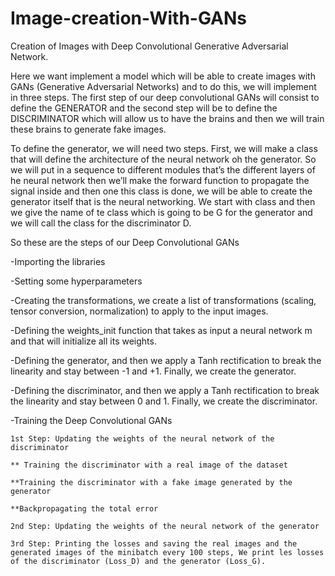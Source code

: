 # Image-creation-With-GANs
Creation of Images with Deep Convolutional Generative Adversarial Network.

Here we want implement a model which will be able to create images with GANs (Generative Adversarial Networks) and to do this, we will implement in three steps.
The first step of our deep convolutional GANs will consist to define the GENERATOR and the second step will be to define the DISCRIMINATOR which will allow us to have the brains and then we will train these brains to generate fake images. 

To define the generator, we will need two steps. First, we will make a class that will define the architecture of the neural network oh the generator. So we will put in a sequence to different modules that’s the different layers of he neural network then we’ll make the forward function to propagate the signal inside and then one this class is done, we will be able to create the generator itself that is the neural networking. We start with class and then we give the name of te class which is going to be G for the generator and we will call the class for the discriminator D. 

So these are the steps of our Deep Convolutional GANs

-Importing the libraries

-Setting some hyperparameters

-Creating the transformations, we create a list of transformations (scaling, tensor conversion, normalization) to apply to the input images.

-Defining the weights_init function that takes as input a neural network m and that will initialize all its weights.

-Defining the generator, and then we apply a Tanh rectification to break the linearity and stay between -1 and +1. Finally, we create the generator.	

-Defining the discriminator, and then we apply a Tanh rectification to break the linearity and stay between 0 and 1. Finally, we create the discriminator.

-Training the Deep Convolutional GANs
	
	1st Step: Updating the weights of the neural network of the discriminator

	** Training the discriminator with a real image of the dataset

	**Training the discriminator with a fake image generated by the generator

	**Backpropagating the total error

	2nd Step: Updating the weights of the neural network of the generator

	3rd Step: Printing the losses and saving the real images and the generated images of the minibatch every 100 steps, We print les losses of the discriminator (Loss_D) and the generator (Loss_G).
